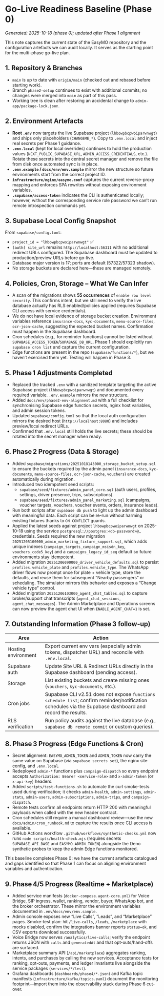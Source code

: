 # Go-Live Readiness Baseline (Phase 0)

_Generated: 2025-10-18 (phase 0); updated after Phase 1 alignment_

This note captures the current state of the EasyMO repository and the configuration artefacts we can audit locally. It serves as the starting point for the multi-phase go-live plan.

## 1. Repository & Branches

- `main` is up to date with `origin/main` (checked out and rebased before starting work).
- Branch `phase2-setup` continues to exist with additional commits; no changes were merged into `main` as part of this pass.
- Working tree is clean after restoring an accidental change to `admin-app/package-lock.json`.

## 2. Environment Artefacts

- **Root `.env`** now targets the live Supabase project (`lhbowpbcpwoiparwnwgt`) and ships only placeholders (`CHANGEME_*`). Copy to `.env.local` and inject real secrets per Phase 1 guidance.
- **`.env.local`** (kept for local overrides) continues to hold the production values (`NEXT_PUBLIC_SUPABASE_URL`, `ADMIN_ACCESS_CREDENTIALS`, etc.). Rotate these secrets into the central secret manager and remove the file from disk once automated sync is in place.
- **`.env.example` / `docs/env/env.sample`** mirror the new structure so future environments start from the correct project ID.
- **`infrastructure/nginx/easymo.conf`** captures the current reverse-proxy mapping and enforces SPA rewrites without exposing environment variables.
- **`.supabase/access-token`** indicates the CLI is authenticated locally; however, without the corresponding service role password we can’t run remote introspection commands yet.

## 3. Supabase Local Config Snapshot

From `supabase/config.toml`:

- `project_id = "lhbowpbcpwoiparwnwgt"` ✅
- `[auth] site_url` remains `http://localhost:56311` with no additional redirect URLs configured. The Supabase dashboard must be updated to production/preview URLs before go-live.
- Database major version is 17; ports are default (57322/57323 shadow).
- No storage buckets are declared here—these are managed remotely.

## 4. Policies, Cron, Storage – What We Can Infer

- A scan of the migrations shows **55 occurrences** of `enable row level security`. This confirms intent, but we still need to verify the live database actually has RLS enabled/policies applied (requires Supabase CLI access with service credentials).
- We do not have local evidence of storage bucket creation. Environment variables reference `insurance-docs`, `kyc-documents`, `menu-source-files`, `ocr-json-cache`, suggesting the expected bucket names. Confirmation must happen in the Supabase dashboard.
- Cron schedules (e.g., for reminder functions) cannot be listed without `SUPABASE_ACCESS_TOKEN`/`SUPABASE_DB_URL`. Phase 1 should explicitly run `supabase cron list` and capture the current configuration.
- Edge functions are present in the repo (`supabase/functions/*`), but we haven’t exercised them yet. Testing will happen in Phase 3.

## 5. Phase 1 Adjustments Completed

- Replaced the tracked `.env` with a sanitized template targeting the active Supabase project (`lhbowpbcpwoiparwnwgt`) and documented every required variable. `.env.example` mirrors the new structure.
- Added `docs/env/phase2-env-alignment.md` with a full checklist for synchronising Supabase edge function secrets, nginx host variables, and admin session tokens.
- Updated `supabase/config.toml` so that the local auth configuration mirrors the desired host (`http://localhost:8080`) and includes preview/local redirect URLs.
- Confirmed that `.env.local` still holds the live secrets; these should be rotated into the secret manager when ready.

## 6. Phase 2 Progress (Data & Storage)

- Added `supabase/migrations/20251018143000_storage_bucket_setup.sql` to ensure the buckets required by the admin panel (`insurance-docs`, `kyc-documents`, `menu-source-files`, `ocr-json-cache`, `vouchers`) are created automatically during migration.
- Introduced two idempotent seed scripts:
  - `supabase/seed/fixtures/admin_panel_core.sql` (auth users, profiles, settings, driver presence, trips, subscriptions).
  - `supabase/seed/fixtures/admin_panel_marketing.sql` (campaigns, voucher targets, vouchers, voucher events, orders, insurance leads).
- Run both scripts after `supabase db push` to light up the admin dashboard with meaningful data. Each script can be re-run without harming existing fixtures thanks to `ON CONFLICT` guards.
- Applied the latest seeds against project `lhbowpbcpwoiparwnwgt` on 2025-10-18 using the service `postgresql://postgres:<db-password>@…` credentials. Seeds required the new migration `20251205100000_admin_marketing_fixture_support.sql`, which adds unique indexes (`campaign_targets_campaign_msisdn_key`, `vouchers_code5_key`) and a `campaigns_legacy_id_seq` default so future environments stay idempotent.
- Added migration `20251206090000_driver_vehicle_defaults.sql` to persist `profiles.vehicle_plate` and `profiles.vehicle_type`. The WhatsApp driver flows now prompt once for plate + vehicle type, store the defaults, and reuse them for subsequent “Nearby passengers” or scheduling. The simulator mirrors this behavior and exposes a “Change vehicle type” control.
- Added migration `20251206103000_agent_chat_tables.sql` to capture broker/support chat transcripts (`agent_chat_sessions`, `agent_chat_messages`). The Admin Marketplace and Operations screens can now preview the agent chat UI when `ENABLE_AGENT_CHAT=1` is set.

## 7. Outstanding Information (Phase 3 follow-up)

| Area                | Action                                                                                              |
|---------------------|-----------------------------------------------------------------------------------------------------|
| Hosting environment | Export current env vars (especially admin tokens, dispatcher URL) and reconcile with `.env.local`. |
| Supabase auth       | Update Site URL & Redirect URLs directly in the Supabase dashboard (pending access).               |
| Storage             | List existing buckets and create missing ones (`vouchers`, `kyc-documents`, etc.).                 |
| Cron jobs           | Supabase CLI v2.51 does not expose `functions schedule list`; confirm reminder/notification schedules via the Supabase dashboard and record the results. |
| RLS verification    | Run policy audits against the live database (e.g., `supabase db remote commit` or custom queries). |

## 8. Phase 3 Progress (Edge Functions & Cron)

- Secret alignment: `EASYMO_ADMIN_TOKEN` and `ADMIN_TOKEN` now carry the same value on Supabase (via `supabase secrets set`), the nginx site config, and `.env.local`.
- Redeployed `admin-*` functions plus `campaign-dispatch` so every endpoint accepts `Authorization: Bearer <service-role>` and `x-admin-token` (or `x-api-key`) headers.
- Added `scripts/test-functions.sh` to automate the curl smoke-tests used during verification; it checks `admin-health`, `admin-settings`, `admin-stats`, `admin-users`, `admin-subscriptions`, `admin-trips`, and `campaign-dispatch`.
- Remote tests confirm all endpoints return HTTP 200 with meaningful payloads when called with the new header contract.
- Cron schedules still require a manual dashboard review—use the new `docs/admin/cron_runbook.md` to capture the results once CLI access is available.
- GitHub Actions workflow `.github/workflows/synthetic-checks.yml` now runs `node scripts/health-check.mjs` (requires secrets `SUPABASE_API_BASE` and `EASYMO_ADMIN_TOKEN`) alongside the Deno synthetic probes to keep the admin Edge functions monitored.

This baseline completes Phase 0: we have the current artefacts catalogued and gaps identified so that Phase 1 can focus on aligning environment variables and authentication.

## 9. Phase 4/5 Progress (Realtime + Marketplace)

- Added service manifests (`docker-compose.agent-core.yml`) for Voice Bridge, SIP ingress, wallet, ranking, vendor, buyer, WhatsApp bot, and the broker orchestrator. These mirror the environment variables documented in `.env`/`docs/env/env.sample`.
- Admin console exposes new “Live Calls”, “Leads”, and “Marketplace” pages. Smoke-test plan: hit `/live-calls`, `/leads`, `/marketplace` with mocks disabled, confirm the integrations banner reports `status=ok`, and CSV exports download successfully.
- Voice Bridge now serves `/analytics/live-calls`; verify the endpoint returns JSON with `calls` and `generatedAt` and that opt-outs/hand-offs are surfaced.
- Marketplace summary API (`/api/marketplace`) aggregates ranking, intents, and purchases by calling the new services. Acceptance tests for ranking, opt-outs, payments, and ledger invariants live alongside the service packages (`services/*/test`).
- Grafana dashboards (`dashboards/phase4/*.json`) and Kafka topic manifests (`infrastructure/kafka/topics.yaml`) document the monitoring footprint—import them into the observability stack during Phase 6 cut-over.
